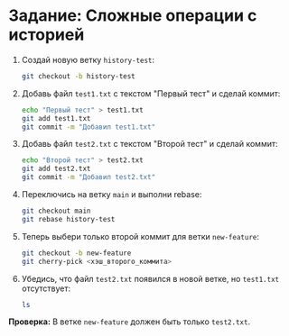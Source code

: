 # Задание: Сложные операции с историей

1. Создай новую ветку `history-test`:
   ```bash
   git checkout -b history-test
   ```

2. Добавь файл `test1.txt` с текстом "Первый тест" и сделай коммит:
   ```bash
   echo "Первый тест" > test1.txt
   git add test1.txt
   git commit -m "Добавил test1.txt"
   ```

3. Добавь файл `test2.txt` с текстом "Второй тест" и сделай коммит:
   ```bash
   echo "Второй тест" > test2.txt
   git add test2.txt
   git commit -m "Добавил test2.txt"
   ```

4. Переключись на ветку `main` и выполни rebase:
   ```bash
   git checkout main
   git rebase history-test
   ```

5. Теперь выбери только второй коммит для ветки `new-feature`:
   ```bash
   git checkout -b new-feature
   git cherry-pick <хэш_второго_коммита>
   ```

6. Убедись, что файл `test2.txt` появился в новой ветке, но `test1.txt` отсутствует:
   ```bash
   ls
   ```

**Проверка:**
В ветке `new-feature` должен быть только `test2.txt`.